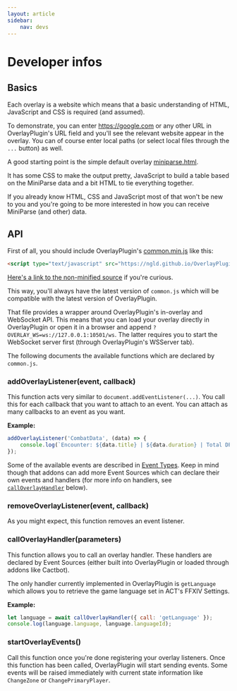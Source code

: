 ```yaml
---
layout: article
sidebar:
    nav: devs
---
```


# Developer infos

## Basics

Each overlay is a website which means that a basic understanding of HTML, JavaScript and CSS is required (and assumed).

To demonstrate, you can enter https://google.com or any other URL in OverlayPlugin's URL field and you'll see the relevant website appear in the overlay. You can of course enter local paths (or select local files through the `...` button) as well.

A good starting point is the simple default overlay [miniparse.html](https://github.com/ngld/OverlayPlugin/blob/master/OverlayPlugin.Core/resources/miniparse.html).

It has some CSS to make the output pretty, JavaScript to build a table based on the MiniParse data and a bit HTML to tie everything together.

If you already know HTML, CSS and JavaScript most of that won't be new to you and you're going to be more interested in how you can receive MiniParse (and other) data.

## API

First of all, you should include OverlayPlugin's [common.min.js](../assets/shared/common.min.js) like this:
```html
<script type="text/javascript" src="https://ngld.github.io/OverlayPlugin/assets/shared/common.min.js"></script>
```
[Here's a link to the non-minified source](https://github.com/ngld/OverlayPlugin/blob/master/docs/assets/shared/common.js) if you're curious.

This way, you'll always have the latest version of `common.js` which will be compatible with the latest version of OverlayPlugin.

That file provides a wrapper around OverlayPlugin's in-overlay and WebSocket API. This means that you can load your overlay directly in OverlayPlugin or open it in a browser and append `?OVERLAY_WS=ws://127.0.0.1:10501/ws`. The latter requires you to start the WebSocket server first (through OverlayPlugin's WSServer tab).

The following documents the available functions which are declared by `common.js`.

### addOverlayListener(event, callback)

This function acts very similar to `document.addEventListener(...)`. You call this for each callback that you want to attach to an event. You can attach as many callbacks to an event as you want.

**Example:**
```javascript
addOverlayListener('CombatData', (data) => {
    console.log(`Encounter: ${data.title} | ${data.duration} | Total DPS: ${data.ENCDPS}`);
});
```

Some of the available events are described in [Event Types](./event_types.md).
Keep in mind though that addons can add more Event Sources which can declare their own events and handlers (for more info on handlers, see [`callOverlayHandler`](#calloverlayhandlerparameters) below).

### removeOverlayListener(event, callback)

As you might expect, this function removes an event listener.

### callOverlayHandler(parameters)

This function allows you to call an overlay handler. These handlers are declared by Event Sources (either built into OverlayPlugin or loaded through addons like Cactbot).

The only handler currently implemented in OverlayPlugin is `getLanguage` which allows you to retrieve the game language set in ACT's FFXIV Settings.

**Example:**
```javascript
let language = await callOverlayHandler({ call: 'getLanguage' });
console.log(language.language, language.languageId);
```

### startOverlayEvents()

Call this function once you're done registering your overlay listeners. Once this function has been called, OverlayPlugin will start sending events. Some events will be raised immediately with current state information like `ChangeZone` or `ChangePrimaryPlayer`. 

